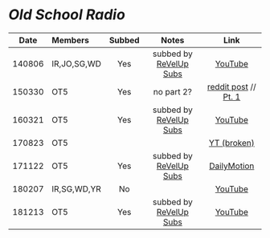 # _Old School Radio_

|  Date  | Members     | Subbed |             Notes              |                                      Link                                       |
|:------:|:------------|:------:|:------------------------------:|:-------------------------------------------------------------------------------:|
| 140806 | IR,JO,SG,WD |  Yes   | subbed by [ReVelUp Subs][rvus] |                     [YouTube](https://youtu.be/PjBCg5d_tf0)                     |
| 150330 | OT5         |  Yes   |           no part 2?           | [reddit post][150330_reddit_oldschool] // [Pt. 1](https://youtu.be/rJsJxFR7hko) |
| 160321 | OT5         |  Yes   | subbed by [ReVelUp Subs][rvus] |                     [YouTube](https://youtu.be/eLwQkvbgzNo)                     |
| 170823 | OT5         |        |                                |          [YT \(broken\)](https://www.youtube.com/watch?v=dCyTm2zRd_k)           |
| 171122 | OT5         |  Yes   | subbed by [ReVelUp Subs][rvus] |            [DailyMotion](https://www.dailymotion.com/video/x7qi50n)             |
| 180207 | IR,SG,WD,YR |   No   |                                |                     [YouTube](https://youtu.be/rY57Bx7hvfY)                     |
| 181213 | OT5         |  Yes   | subbed by [ReVelUp Subs][rvus] |                     [YouTube](https://youtu.be/xIZb0umLgpM)                     |

[150330_reddit_oldschool]:https://www.reddit.com/r/red_velvet/comments/372u2r/150330_red_velvet_on_kim_changryuls_old_school/

[rookie_subs]:https://www.youtube.com/user/rookiessubs/videos
[rvus]:https://revelupsubs.com/